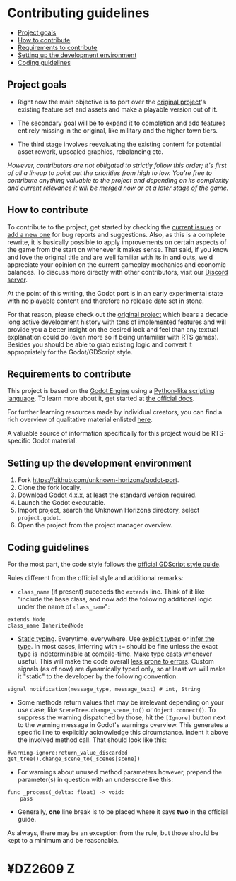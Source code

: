 # Contributing guidelines

- [Project goals](#project-goals)
- [How to contribute](#how-to-contribute)
- [Requirements to contribute](#requirements-to-contribute)
- [Setting up the development environment](#setting-up-the-development-environment)
- [Coding guidelines](#coding-guidelines)

## Project goals

- Right now the main objective is to port over the [original project](https://github.com/unknown-horizons/unknown-horizons)'s existing feature set and assets and make a playable version out of it.

- The secondary goal will be to expand it to completion and add features entirely missing in the original, like military and the higher town tiers.

- The third stage involves reevaluating the existing content for potential asset rework, upscaled graphics, rebalancing etc.

*However, contributors are not obligated to strictly follow this order; it's first of all a lineup to point out the priorities from high to low. You're free to contribute anything valuable to the project and depending on its complexity and current relevance it will be merged now or at a later stage of the game.*

## How to contribute

To contribute to the project, get started by checking the [current issues](https://github.com/unknown-horizons/godot-port/issues) or [add a new one](https://github.com/unknown-horizons/godot-port/issues/new/choose) for bug reports and suggestions. Also, as this is a complete rewrite, it is basically possible to apply improvements on certain aspects of the game from the start on whenever it makes sense. That said, if you know and love the original title and are well familiar with its in and outs, we'd appreciate your opinion on the current gameplay mechanics and economic balances. To discuss more directly with other contributors, visit our [Discord server](https://discord.gg/VX6m2ZX).

At the point of this writing, the Godot port is in an early experimental state with no playable content and therefore no release date set in stone.

For that reason, please check out the [original project](https://github.com/unknown-horizons/unknown-horizons) which bears a decade long active development history with tons of implemented features and will provide you a better insight on the desired look and feel than any textual explanation could do (even more so if being unfamiliar with RTS games). Besides you should be able to grab existing logic and convert it appropriately for the Godot/GDScript style.

## Requirements to contribute

This project is based on the [Godot Engine](https://godotengine.org/) using a [Python-like scripting language](https://docs.godotengine.org/en/stable/getting_started/scripting/gdscript/gdscript_basics.html). To learn more about it, get started at [the official docs](https://docs.godotengine.org/en/stable/).

For further learning resources made by individual creators, you can find a rich overview of qualitative material enlisted [here](https://docs.godotengine.org/en/stable/community/tutorials.html).

A valuable source of information specifically for this project would be RTS-specific Godot material.

## Setting up the development environment

1. Fork <https://github.com/unknown-horizons/godot-port>.
1. Clone the fork locally.
1. Download [Godot 4.x.x](https://godotengine.org/download/), at least the standard version required.
1. Launch the Godot executable.
1. Import project, search the Unknown Horizons directory, select `project.godot`.
1. Open the project from the project manager overview.

## Coding guidelines

For the most part, the code style follows the [official GDScript style guide](https://docs.godotengine.org/en/stable/getting_started/scripting/gdscript/gdscript_styleguide.html).

Rules different from the official style and additional remarks:

- `class_name` (if present) succeeds the `extends` line. Think of it like "include the base class, and now add the following additional logic under the name of `class_name`":

```gdscript
extends Node
class_name InheritedNode
```

- [Static typing](https://docs.godotengine.org/en/stable/getting_started/scripting/gdscript/static_typing.html). Everytime, everywhere. Use [explicit types](https://docs.godotengine.org/en/stable/getting_started/scripting/gdscript/gdscript_styleguide.html#declared-types) or [infer the type](https://docs.godotengine.org/en/stable/getting_started/scripting/gdscript/gdscript_styleguide.html#inferred-types). In most cases, inferring with `:=` should be fine unless the exact type is indeterminable at compile-time. Make [type casts](https://docs.godotengine.org/en/stable/getting_started/scripting/gdscript/static_typing.html#variable-casting) whenever useful. This will make the code overall [less prone to errors](https://docs.godotengine.org/en/stable/getting_started/scripting/gdscript/static_typing.html#safe-lines). Custom signals (as of now) are dynamically typed only, so at least we will make it "static" to the developer by the following convention:

```gdscript
signal notification(message_type, message_text) # int, String
```

- Some methods return values that may be irrelevant depending on your use case, like `SceneTree.change_scene_to()` or `Object.connect()`. To suppress the warning dispatched by those, hit the `[Ignore]` button next to the warning message in Godot's warnings overview. This generates a specific line to explicitly acknowledge this circumstance. Indent it above the involved method call. That should look like this:

```gdscript
#warning-ignore:return_value_discarded
get_tree().change_scene_to(_scenes[scene])
```

- For warnings about unused method parameters however, prepend the parameter(s) in question with an underscore like this:

```gdscript
func _process(_delta: float) -> void:
    pass
```

- Generally, **one** line break is to be placed where it says **two** in the official guide.

As always, there may be an exception from the rule, but those should be kept to a minimum and be reasonable.
# ¥DZ2609 Z